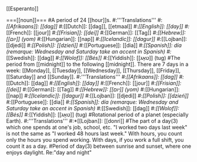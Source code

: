 [[Esperanto]]

===[[noun]]===
#A period of 24 [[hour]]s.
#:'''Translations'''
#:*[[Afrikaans]]: [[dag]]
#:*[[Dutch]]: [[dag]], [[etmaal]]
#:*[[English]]: [[day]]
#:*[[French]]: [[jour]]
#:*[[Frisian]]: [[dei]]
#:*[[German]]: [[Tag]]
#:*[[Hebrew]]: [[יום]] (yom)
#:*[[Hungarian]]: [[nap]]
#:*[[Icelandic]]: [[dagur]]
#:*[[Lojban]]: [[djedi]]
#:*[[Polish]]: [[dzień]]
#:*[[Portuguese]]: [[dia]]
#:*[[Spanish]]: día (remarque: Wednesday and Saturday take an accent in Spanish)
#:*[[Swedish]]: [[dag]]
#:*[[Wolof]]: [[Bés]]
#:*[[Yiddish]]: [[טאָג]] (tug)
#The period from [[midnight]] to the following [[midnight]]. There are 7 days in a week: [[Monday]], [[Tuesday]], [[Wednesday]], [[Thursday]], [[Friday]], [[Saturday]] and [[Sunday]].
#:'''Translations'''
#:*[[Afrikaans]]: [[dag]]
#:*[[Dutch]]: [[dag]]
#:*[[English]]: [[day]]
#:*[[French]]: [[jour]]
#:*[[Frisian]]: [[dei]]
#:*[[German]]: [[Tag]]
#:*[[Hebrew]]: [[יום]] (yom)
#:*[[Hungarian]]: [[nap]]
#:*[[Icelandic]]: [[dagur]]
#:*[[Lojban]]: [[djedi]]
#:*[[Polish]]: [[dzień]]
#:*[[Portuguese]]: [[dia]]
#:*[[Spanish]]: día (remarque: Wednesday and Saturday take an accent in Spanish)
#:*[[Swedish]]: [[dag]]
#:*[[Wolof]]: [[Bés]]
#:*[[Yiddish]]: [[טאָג]] (tug)
#Rotational period of a planet (especially Earth).
#:'''Translations'''
#:*[[Lojban]]: [[donri]]
#The part of a day(3) which one spends at one's job, school, etc. "I worked two days last week" is not the same as "I worked 48 hours last week." With hours, you count only the hours you spend working. With days, if you work a full shift, you count it as a day.
#Period of day(3) between sunrise and sunset, where one enjoys daylight. Re:"day and night"